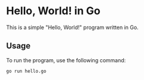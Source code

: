 # Hello, World! in Go

This is a simple "Hello, World!" program written in Go.

## Usage

To run the program, use the following command:

```bash
go run hello.go

